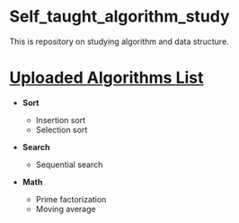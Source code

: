 # Self_taught_algorithm_study
This is repository on studying algorithm and data structure. 

# [Uploaded Algorithms List](Codes/Self_taught_algorithm_study/Self_taught_algorithm_study/)
- **Sort**
  - Insertion sort
  - Selection sort

- **Search**
  - Sequential search 

- **Math**
  - Prime factorization
  - Moving average

